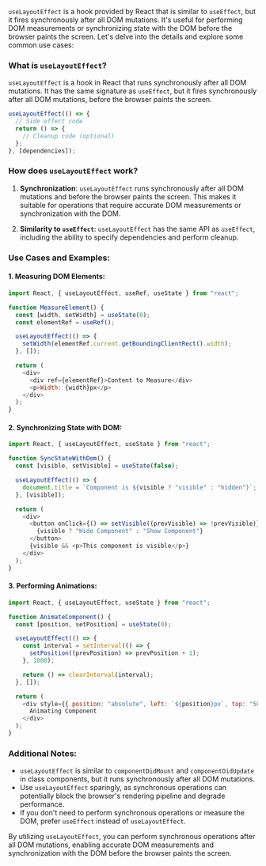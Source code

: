 `useLayoutEffect` is a hook provided by React that is similar to `useEffect`, but it fires synchronously after all DOM mutations. It's useful for performing DOM measurements or synchronizing state with the DOM before the browser paints the screen. Let's delve into the details and explore some common use cases:

### What is `useLayoutEffect`?

`useLayoutEffect` is a hook in React that runs synchronously after all DOM mutations. It has the same signature as `useEffect`, but it fires synchronously after all DOM mutations, before the browser paints the screen.

```javascript
useLayoutEffect(() => {
  // Side effect code
  return () => {
    // Cleanup code (optional)
  };
}, [dependencies]);
```

### How does `useLayoutEffect` work?

1. **Synchronization**: `useLayoutEffect` runs synchronously after all DOM mutations and before the browser paints the screen. This makes it suitable for operations that require accurate DOM measurements or synchronization with the DOM.

2. **Similarity to `useEffect`**: `useLayoutEffect` has the same API as `useEffect`, including the ability to specify dependencies and perform cleanup.

### Use Cases and Examples:

#### 1. Measuring DOM Elements:

```javascript
import React, { useLayoutEffect, useRef, useState } from "react";

function MeasureElement() {
  const [width, setWidth] = useState(0);
  const elementRef = useRef();

  useLayoutEffect(() => {
    setWidth(elementRef.current.getBoundingClientRect().width);
  }, []);

  return (
    <div>
      <div ref={elementRef}>Content to Measure</div>
      <p>Width: {width}px</p>
    </div>
  );
}
```

#### 2. Synchronizing State with DOM:

```javascript
import React, { useLayoutEffect, useState } from "react";

function SyncStateWithDom() {
  const [visible, setVisible] = useState(false);

  useLayoutEffect(() => {
    document.title = `Component is ${visible ? "visible" : "hidden"}`;
  }, [visible]);

  return (
    <div>
      <button onClick={() => setVisible((prevVisible) => !prevVisible)}>
        {visible ? "Hide Component" : "Show Component"}
      </button>
      {visible && <p>This component is visible</p>}
    </div>
  );
}
```

#### 3. Performing Animations:

```javascript
import React, { useLayoutEffect, useState } from "react";

function AnimateComponent() {
  const [position, setPosition] = useState(0);

  useLayoutEffect(() => {
    const interval = setInterval(() => {
      setPosition((prevPosition) => prevPosition + 1);
    }, 1000);

    return () => clearInterval(interval);
  }, []);

  return (
    <div style={{ position: "absolute", left: `${position}px`, top: "50px" }}>
      Animating Component
    </div>
  );
}
```

### Additional Notes:

- `useLayoutEffect` is similar to `componentDidMount` and `componentDidUpdate` in class components, but it runs synchronously after all DOM mutations.
- Use `useLayoutEffect` sparingly, as synchronous operations can potentially block the browser's rendering pipeline and degrade performance.
- If you don't need to perform synchronous operations or measure the DOM, prefer `useEffect` instead of `useLayoutEffect`.

By utilizing `useLayoutEffect`, you can perform synchronous operations after all DOM mutations, enabling accurate DOM measurements and synchronization with the DOM before the browser paints the screen.
